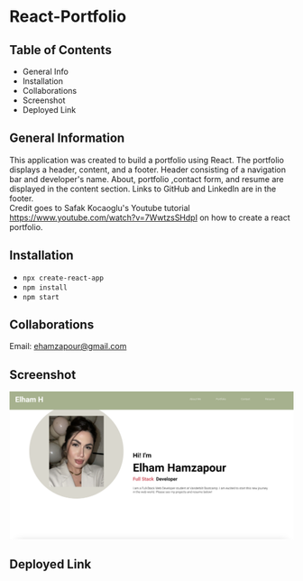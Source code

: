 # React-Portfolio

## Table of Contents
* General Info
* Installation
* Collaborations
* Screenshot
* Deployed Link


## General Information
This application was created to build a portfolio using React. The portfolio displays a header, content, and a footer. Header consisting of a navigation bar and developer's name. About, portfolio ,contact form, and resume are displayed in the content section. Links to GitHub and LinkedIn are in the footer.<br /> Credit goes to Safak Kocaoglu's Youtube tutorial https://www.youtube.com/watch?v=7WwtzsSHdpI on how to create a react portfolio. 

## Installation
* `npx create-react-app`
* `npm install`
* `npm start`

## Collaborations
Email: ehamzapour@gmail.com

## Screenshot
![Portfolio](./react-portfolio/public/assets/portfolioscreenshot.png)

## Deployed Link